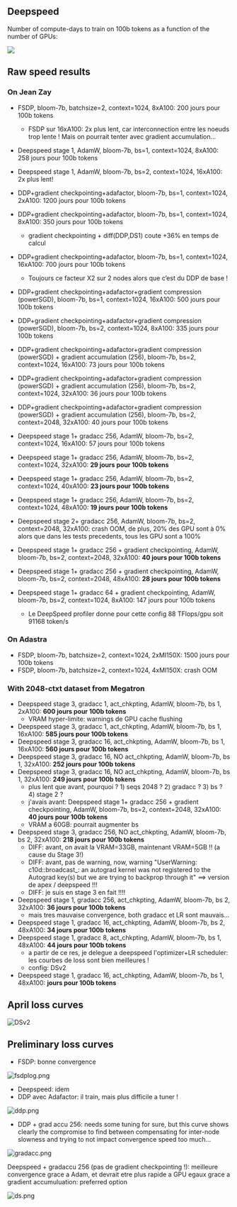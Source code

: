 ## Deepspeed

Number of compute-days to train on 100b tokens as a function of the number of GPUs:

![](imgs/gpu.png)

## Raw speed results

### On Jean Zay

- FSDP, bloom-7b, batchsize=2, context=1024, 8xA100: 200 jours pour 100b tokens
    - FSDP sur 16xA100: 2x plus lent, car interconnection entre les noeuds trop lente ! Mais on pourrait tenter avec gradient accumulation…

- Deepspeed stage 1, AdamW, bloom-7b, bs=1, context=1024, 8xA100: 258 jours pour 100b tokens
- Deepspeed stage 1, AdamW, bloom-7b, bs=2, context=1024, 16xA100:  2x plus lent!

- DDP+gradient checkpointing+adafactor, bloom-7b, bs=1, context=1024, 2xA100: 1200 jours pour 100b tokens
- DDP+gradient checkpointing+adafactor, bloom-7b, bs=1, context=1024, 8xA100: 350 jours pour 100b tokens
    - gradient checkpointing + diff(DDP,DS1) coute +36% en temps de calcul
- DDP+gradient checkpointing+adafactor, bloom-7b, bs=1, context=1024, 16xA100: 700 jours pour 100b tokens
    - Toujours ce facteur X2 sur 2 nodes alors que c’est du DDP de base !
- DDP+gradient checkpointing+adafactor+gradient compression (powerSGD), bloom-7b, bs=1, context=1024, 16xA100: 500 jours pour 100b tokens
- DDP+gradient checkpointing+adafactor+gradient compression (powerSGD), bloom-7b, bs=2, context=1024, 8xA100: 335 jours pour 100b tokens
- DDP+gradient checkpointing+adafactor+gradient compression (powerSGD) + gradient accumulation (256), bloom-7b, bs=2, context=1024, 16xA100:  73 jours pour 100b tokens
- DDP+gradient checkpointing+adafactor+gradient compression (powerSGD) + gradient accumulation (256), bloom-7b, bs=2, context=1024, 32xA100: 36 jours pour 100b tokens
- DDP+gradient checkpointing+adafactor+gradient compression (powerSGD) + gradient accumulation (256), bloom-7b, bs=2, context=2048, 32xA100: 40 jours pour 100b tokens

- Deepspeed stage 1+ gradacc 256, AdamW, bloom-7b, bs=2, context=1024, 16xA100:  57 jours pour 100b tokens
- Deepspeed stage 1+ gradacc 256, AdamW, bloom-7b, bs=2, context=1024, 32xA100:  **29 jours pour 100b tokens**
- Deepspeed stage 1+ gradacc 256, AdamW, bloom-7b, bs=2, context=1024, 40xA100:  **23 jours pour 100b tokens**
- Deepspeed stage 1+ gradacc 256, AdamW, bloom-7b, bs=2, context=1024, 48xA100:  **19 jours pour 100b tokens**
- Deepspeed stage 2+ gradacc 256, AdamW, bloom-7b, bs=2, context=2048, 32xA100: crash OOM, de plus, 20% des GPU sont à 0% alors que dans les tests precedents, tous les GPU sont a 100%
- Deepspeed stage 1+ gradacc 256 + gradient checkpointing, AdamW, bloom-7b, bs=2, context=2048, 32xA100: **40 jours pour 100b tokens**
- Deepspeed stage 1+ gradacc 256 + gradient checkpointing, AdamW, bloom-7b, bs=2, context=2048, 48xA100: **28 jours pour 100b tokens**
- Deepspeed stage 1+ gradacc 64 + gradient checkpointing, AdamW, bloom-7b, bs=2, context=1024, 8xA100: 147 jours pour 100b tokens
    - Le DeepSpeed profiler donne pour cette config 88 TFlops/gpu soit 91168 token/s

### On Adastra

- FSDP, bloom-7b, batchsize=2, context=1024, 2xMI150X: 1500 jours pour 100b tokens
- FSDP, bloom-7b, batchsize=2, context=1024, 4xMI150X: crash OOM

### With 2048-ctxt dataset from Megatron

- Deepspeed stage 3, gradacc 1, act_chkpting, AdamW, bloom-7b, bs 1, 2xA100:  **600 jours pour 100b tokens**
    - VRAM hyper-limite: warnings de GPU cache flushing
- Deepspeed stage 3, gradacc 1, act_chkpting, AdamW, bloom-7b, bs 1, 16xA100:  **585 jours pour 100b tokens**
- Deepspeed stage 3, gradacc 16, act_chkpting, AdamW, bloom-7b, bs 1, 16xA100:  **560 jours pour 100b tokens**
- Deepspeed stage 3, gradacc 16, NO act_chkpting, AdamW, bloom-7b, bs 1, 32xA100:  **252 jours pour 100b tokens**
- Deepspeed stage 3, gradacc 16, NO act_chkpting, AdamW, bloom-7b, bs 1, 32xA100:  **249 jours pour 100b tokens**
    - plus lent que avant, pourquoi ? 1) seqs 2048 ? 2) gradacc ? 3) bs ? 4) stage 2 ?
    - j'avais avant: Deepspeed stage 1+ gradacc 256 + gradient checkpointing, AdamW, bloom-7b, bs=2, context=2048, 32xA100: **40 jours pour 100b tokens**
    - VRAM a 60GB: pourrait augmenter bs
- Deepspeed stage 3, gradacc 256, NO act_chkpting, AdamW, bloom-7b, bs 2, 32xA100:  **218 jours pour 100b tokens**
    - DIFF: avant, on avait la VRAM=33GB, maintenant VRAM=5GB !! (a cause du Stage 3!)
    - DIFF: avant, pas de warning, now, warning "UserWarning: c10d::broadcast_: an autograd kernel was not registered to the Autograd key(s) but we are trying to backprop through it" ==> version de apex / deepspeed !!!
    - DIFF: je suis en stage 3 en fait !!!!
- Deepspeed stage 1, gradacc 256, act_chkpting, AdamW, bloom-7b, bs 2, 32xA100:  **36 jours pour 100b tokens**
    - mais tres mauvaise convergence, both gradacc et LR sont mauvais...
- Deepspeed stage 1, gradacc 16, act_chkpting, AdamW, bloom-7b, bs 2, 48xA100:  **34 jours pour 100b tokens**
- Deepspeed stage 1, gradacc 8, act_chkpting, AdamW, bloom-7b, bs 1, 48xA100:  **44 jours pour 100b tokens**
    - a partir de ce res, je delegue a deepspeed l'optimizer+LR scheduler: les courbes de loss sont bien meilleures !
    - config: DSv2
- Deepspeed stage 1, gradacc 16, act_chkpting, AdamW, bloom-7b, bs 1, 48xA100:  **jours pour 100b tokens**

## April loss curves

![DSv2](imgs/dsv2.png)

## Preliminary loss curves

- FSDP: bonne convergence

![fsdplog.png](imgs/fsdplog.png)

- Deepspeed: idem
- DDP avec Adafactor: il train, mais plus difficile a tuner !

![ddp.png](imgs/ddp.png)

- DDP + grad accu 256: needs some tuning for sure, but this curve shows clearly the compromise to find between compensating for inter-node slowness and trying to not impact convergence speed too much…

![gradacc.png](imgs/gradacc.png)

Deepspeed + gradaccu 256 (pas de gradient checkpointing !): meilleure convergence grace a Adam, et devrait etre plus rapide a GPU egaux grace a gradient accumuluation: preferred option

![ds.png](imgs/ds.png)

